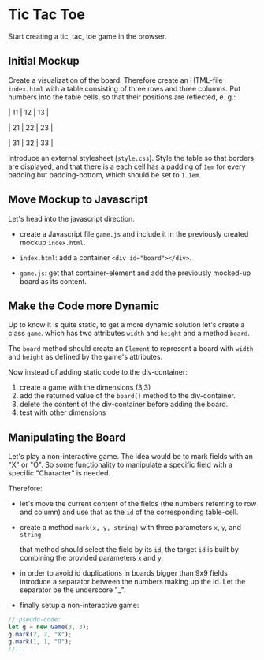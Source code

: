 # Tic Tac Toe

Start creating a tic, tac, toe game in the browser.

## Initial Mockup

Create a visualization of the board. Therefore create an HTML-file `index.html` with a table consisting of three rows and three columns. Put numbers into the table cells, so that their positions are reflected, e. g.:

| 11 | 12 | 13 |

| 21 | 22 | 23 |

| 31 | 32 | 33 |

Introduce an external stylesheet (`style.css`).
Style the table so that borders are displayed, and that there is a each cell has a padding of `1em` for every padding but padding-bottom, which should be set to `1.1em`.

## Move Mockup to Javascript

Let's head into the javascript direction.

-   create a Javascript file `game.js` and include it in the previously created mockup `index.html`.

-   `index.html`: add a container `<div id="board"></div>`.

-   `game.js`: get that container-element and add the previously mocked-up board as its content.

## Make the Code more Dynamic

Up to know it is quite static, to get a more dynamic solution let's create a class `game`. which has two attributes `width` and `height` and a method `board`.

The `board` method should create an `Element` to represent a board with `width` and `height` as defined by the game's attributes.

Now instead of adding static code to the div-container:

1. create a game with the dimensions (3,3)
2. add the returned value of the `board()` method to the div-container.
3. delete the content of the div-container before adding the board.
4. test with other dimensions

## Manipulating the Board

Let's play a non-interactive game. The idea would be to mark fields with an "X" or "O". So some functionality to manipulate a specific field with a specific "Character" is needed.

Therefore:

-   let's move the current content of the fields (the numbers referring to row and column) and use that as the `id` of the corresponding table-cell.
-   create a method `mark(x, y, string)` with three parameters `x`, `y`, and `string`

    that method should select the field by its `id`, the target `id` is built by combining the provided parameters `x` and `y`.

-   in order to avoid id duplications in boards bigger than 9x9 fields introduce a separator between the numbers making up the id. Let the separator be the underscore "\_".

-   finally setup a non-interactive game:

```javascript
// pseudo-code:
let g = new Game(3, 3);
g.mark(2, 2, "X");
g.mark(1, 1, "O");
//...
```
